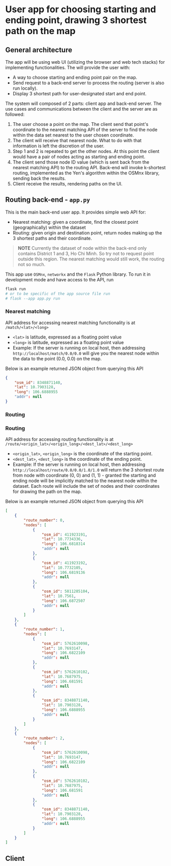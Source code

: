 # User app for choosing starting and ending point, drawing 3 shortest path on the map

## General architecture

The app will be using web UI (utilizing the browser and web tech stacks) for implementing
functionalities. The will provide the user with:

- A way to choose starting and ending point pair on the map.
- Send request to a back-end server to process the routing (server is also run locally).
- Display 3 shortest path for user-designated start and end point.

The system will composed of 2 parts: client app and back-end server. The use cases and
communications between the client and the server are as followed:

1. The user choose a point on the map. The client send that point's coordinate to the nearest
   matching API of the server to find the node within the data set nearest to the user chosen
   coordinate.
2. The client will receive that nearest node. What to do with that information is left the
   discretion of the user.
3. Step 1 and 2 is repeated to get the other nodes. At this point the client would have a pair of
   nodes acting as starting and ending point.
4. The client send those node ID value (which is sent back from the nearest matching API) to the
   routing API. Back-end will invoke k-shortest routing, implemented as the Yen's algorithm within
   the OSMnx library, sending back the results.
5. Client receive the results, rendering paths on the UI.

## Routing back-end - `app.py`

This is the main back-end user app. It provides simple web API for:

- Nearest matching: given a coordinate, find the closest point (geographically) within the dataset
- Routing: given origin and destination point, return nodes making up the 3 shortest paths and their
  coordinate. 

> **NOTE**
> Currently the dataset of node within the back-end only contains District 1 and 3, Ho Chi Minh. So
> try not to request point outside this region. The nearest matching would still work, the routing
> not so much.

This app use `OSMnx`, `networkx` and the `Flask` Python library. To run it in development mode and
have access to the API, run

```bash
flask run
# or to be specific of the app source file run
# flask --app app.py run
```

### Nearest matching

API address for accessing nearest matching functionality is at `/match/<lat>/<long>`

- `<lat>` is latitude, expressed as a floating point value
- `<long>` is latitude, expressed as a floating point value
- Example: If the server is running on local host, then addressing `http://localhost/match/0.0/0.0`
  will give you the nearest node within the data to the point (0.0, 0.0) on the map.

Below is an example returned JSON object from querying this API

```{.json .numberLines}
{
    "osm_id": 8348871140,
    "lat": 10.7903128,
    "long": 106.6888955
    "addr": null
}
```

### Routing

### Routing

API address for accessing routing functionality is at `/route/<origin_lat>/<origin_long>/<dest_lat>/<dest_long>`

- `<origin_lat>`, `<origin_long>` is the coordinate of the starting point.
- `<dest_lat>`, `<dest_long>` is the coordinate of the ending point.
- Example: If the server is running on local host, then addressing
`http://localhost/route/0.0/0.0/1.0/1.0` will return the 3 shortest route from node with coordinate
(0, 0) and (1, 1) - granted the starting and ending node will be implicitly matched to the nearest
node within the dataset. Each route will include the set of nodes and their coordinates for drawing
the path on the map.

Below is an example returned JSON object from querying this API


```{.json .numberLines}
[
    {
        "route_number": 0,
        "nodes": [
            {
                "osm_id": 411923191,
                "lat": 10.7734336,
                "long": 106.6818314
                "addr": null
            },
            {
                "osm_id": 411923192,
                "lat": 10.7732105,
                "long": 106.6819136
                "addr": null
            },
            {
                "osm_id": 5811285104,
                "lat": 10.7561,
                "long": 106.6872507
                "addr": null
            }
        ]
    },
    {
        "route_number": 1,
        "nodes": [
            {
                "osm_id": 5762610098,
                "lat": 10.7693147,
                "long": 106.6822109
                "addr": null
            },
            {
                "osm_id": 5762610102,
                "lat": 10.7687975,
                "long": 106.681591
                "addr": null
            },
            {
                "osm_id": 8348871140,
                "lat": 10.7903128,
                "long": 106.6888955
                "addr": null
            }
        ]
    },
    {
        "route_number": 2,
        "nodes": [
            {
                "osm_id": 5762610098,
                "lat": 10.7693147,
                "long": 106.6822109
                "addr": null
            },
            {
                "osm_id": 5762610102,
                "lat": 10.7687975,
                "long": 106.681591
                "addr": null
            },
            {
                "osm_id": 8348871140,
                "lat": 10.7903128,
                "long": 106.6888955
                "addr": null
            }
        ]
    }
]
```

## Client
